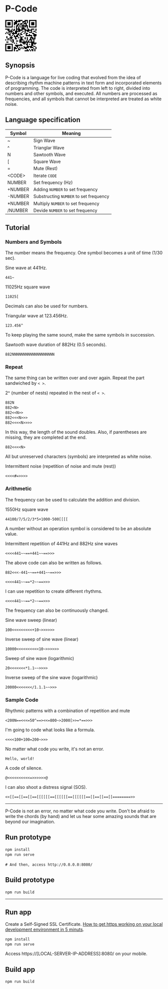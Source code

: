 # P-Code

<a href="https://p-code-magazine.github.io/"><img src="./P-QR-Code.png" width="100"></a>

## Synopsis

P-Code is a language for live coding that evolved from the idea of describing rhythm machine patterns in text form and incorporated elements of programming. The code is interpreted from left to right, divided into numbers and other symbols, and executed. All numbers are processed as frequencies, and all symbols that cannot be interpreted are treated as white noise.

## Language specification

| Symbol | Meaning |
| - | - |
| ~ | Sign Wave  |
| ^ | Trianglar Wave |
| N | Sawtooth Wave |
| [ | Square Wave |
| = | Mute (Rest) |
| \<CODE\> | Iterate `CODE` |
| NUMBER | Set frequency (Hz) |
| +NUMBER | Adding `NUMBER` to set frequency |
| -NUMBER | Substructing `NUMBER` to set frequency |
| *NUMBER | Multiply `NUMBER` to set frequency |
| /NUMBER | Devide `NUMBER` to set frequency |

## Tutorial

### Numbers and Symbols

The number means the frequency. One symbol becomes a unit of time (1/30 sec).

Sine wave at 441Hz.
```
441~
```

11025Hz square wave
```
11025[
```

Decimals can also be used for numbers.

Triangular wave at 123.456Hz.
```
123.456^
```

To keep playing the same sound, make the same symbols in succession.

Sawtooth wave duration of 882Hz (0.5 seconds).
```
882NNNNNNNNNNNNNNNNNNN
```

### Repeat
The same thing can be written over and over again. Repeat the part sandwiched by `< >`.

2^ (number of nests) repeated in the nest of `< >`.
```
882N
882<N>
882<<N>>
882<<<N>>>
882<<<<N>>>>
```

In this way, the length of the sound doubles. Also, if parentheses are missing, they are completed at the end.
```
882<<<<N>
```

All but unreserved characters (symbols) are interpreted as white noise.

Intermittent noise (repetition of noise and mute (rest))
```
<<<<#=>>>>
```

### Arithmetic

The frequency can be used to calculate the addition and division.

1550Hz square wave
```
44100/7/5/2/3*5+1000-500[[[[
```

A number without an operation symbol is considered to be an absolute value.

Intermittent repetition of 441Hz and 882Hz sine waves
```
<<<<441~~==+441~~==>>>
```

The above code can also be written as follows.

```
882<<<-441~~==+441~~==>>>
```
```
<<<<441~~==*2~~==>>>
```

I can use repetition to create different rhythms.

```
<<<<441~~==*2~~==>>>
```

The frequency can also be continuously changed.

Sine wave sweep (linear)
```
100<<<<<<<<<+10~>>>>>>
```

Inverse sweep of sine wave (linear)
```
10000<<<<<<<<<<10~>>>>>>
```

Sweep of sine wave (logarithmic)
```
20<<<<<<<*1.1~~>>>>
```

Inverse sweep of the sine wave (logarithmic)
```
20000<<<<<<</1.1.1~~>>>
```

### Sample Code

Rhythmic patterns with a combination of repetition and mute
```
<200N==<<<=50^==><<=800~>2000[>>=*==>>>
```

I'm going to code what looks like a formula.
```
<<<<100+100=200~>>>
```

No matter what code you write, it's not an error.
```
Hello, world!
```

A code of silence.
```
@<<<<<<<<<<=>>>>>>@
```

I can also shoot a distress signal (SOS).
```
<<[[==[[==[[==[[[[[[==[[[[[[==[[[[[[==[[==[[==[[========>>
```
---

P-Code is not an error, no matter what code you write. Don't be afraid to write the chords (by hand) and let us hear some amazing sounds that are beyond our imagination.

## Run prototype
```
npm install
npm run serve

# And then, access http://0.0.0.0:8080/
```

## Build prototype
```
npm run build
```
---

## Run app
Create a Self-Signed SSL Certificate. [How to get https working on your local development environment in 5 minuts](https://www.freecodecamp.org/news/how-to-get-https-working-on-your-local-development-environment-in-5-minutes-7af615770eec/).
```
npm install
npm run serve
```

Access https://[LOCAL-SERVER-IP-ADDRESS]:8080/ on your mobile.

## Build app
```
npm run build
```
